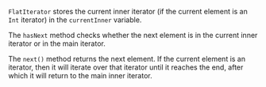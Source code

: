 `FlatIterator` stores the current inner iterator (if the current element is an `Int` iterator) in the `currentInner` variable.

The `hasNext` method checks whether the next element is in the current inner iterator or in the main iterator.

The `next()` method returns the next element. If the current element is an iterator, then it will iterate over that iterator until it reaches the end, after which it will return to the main inner iterator.
